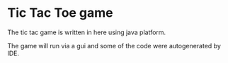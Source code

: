 # Tic Tac Toe  game


The tic tac game is written in here using java platform.

The game will run via a gui and some of the code were autogenerated by IDE.

